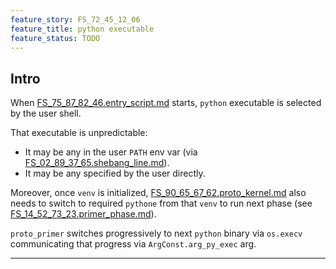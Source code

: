 ```yaml
---
feature_story: FS_72_45_12_06
feature_title: python executable
feature_status: TODO
---
```


## Intro

When [FS_75_87_82_46.entry_script.md][FS_75_87_82_46.entry_script.md] starts,
`python` executable is selected by the user shell.

That executable is unpredictable:
*   It may be any in the user `PATH` env var (via [FS_02_89_37_65.shebang_line.md][FS_02_89_37_65.shebang_line.md]).
*   It may be any specified by the user directly.

Moreover, once `venv` is initialized, [FS_90_65_67_62.proto_kernel.md][FS_90_65_67_62.proto_kernel.md] also needs
to switch to required `pythone` from that `venv` to run next phase (see [FS_14_52_73_23.primer_phase.md][FS_14_52_73_23.primer_phase.md]).

`proto_primer` switches progressively to next `python` binary via `os.execv`
communicating that progress via `ArgConst.arg_py_exec` arg.

---

[FS_75_87_82_46.entry_script.md]: FS_75_87_82_46.entry_script.md
[FS_02_89_37_65.shebang_line.md]: FS_02_89_37_65.shebang_line.md
[FS_90_65_67_62.proto_kernel.md]: FS_90_65_67_62.proto_kernel.md
[FS_14_52_73_23.primer_phase.md]: FS_14_52_73_23.primer_phase.md
